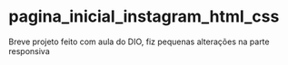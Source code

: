 # pagina_inicial_instagram_html_css
Breve projeto feito com aula do DIO, fiz pequenas alterações na parte responsiva
